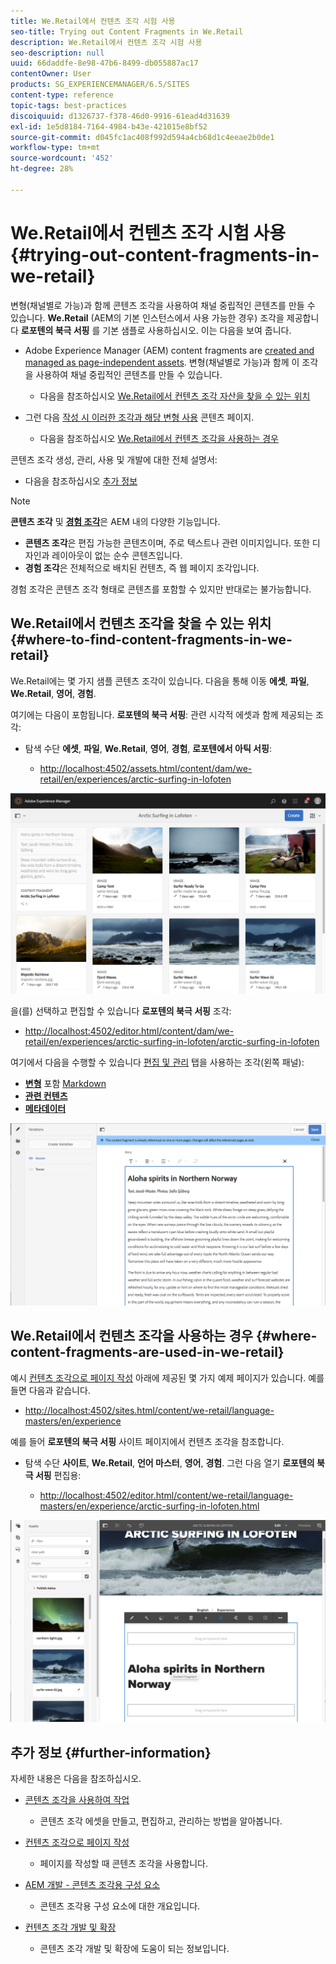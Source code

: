 ```yaml
---
title: We.Retail에서 컨텐츠 조각 시험 사용
seo-title: Trying out Content Fragments in We.Retail
description: We.Retail에서 컨텐츠 조각 시험 사용
seo-description: null
uuid: 66daddfe-8e98-47b6-8499-db055887ac17
contentOwner: User
products: SG_EXPERIENCEMANAGER/6.5/SITES
content-type: reference
topic-tags: best-practices
discoiquuid: d1326737-f378-46d0-9916-61ead4d31639
exl-id: 1e5d8184-7164-4984-b43e-421015e8bf52
source-git-commit: d045fc1ac408f992d594a4cb68d1c4eeae2b0de1
workflow-type: tm+mt
source-wordcount: '452'
ht-degree: 28%

---
```


# We.Retail에서 컨텐츠 조각 시험 사용{#trying-out-content-fragments-in-we-retail}

변형(채널별로 가능)과 함께 콘텐츠 조각을 사용하여 채널 중립적인 콘텐츠를 만들 수 있습니다. **We.Retail** (AEM의 기본 인스턴스에서 사용 가능한 경우) 조각을 제공합니다 **로포텐의 북극 서핑** 를 기본 샘플로 사용하십시오. 이는 다음을 보여 줍니다.

* Adobe Experience Manager (AEM) content fragments are [created and managed as page-independent assets](/help/assets/content-fragments/content-fragments.md). 변형(채널별로 가능)과 함께 이 조각을 사용하여 채널 중립적인 콘텐츠를 만들 수 있습니다.

   * 다음을 참조하십시오 [We.Retail에서 컨텐츠 조각 자산을 찾을 수 있는 위치](#where-to-find-content-fragments-in-we-retail)

* 그런 다음 [작성 시 이러한 조각과 해당 변형 사용](/help/sites-authoring/content-fragments.md) 콘텐츠 페이지.

   * 다음을 참조하십시오 [We.Retail에서 컨텐츠 조각을 사용하는 경우](#where-content-fragments-are-used-in-we-retail)

콘텐츠 조각 생성, 관리, 사용 및 개발에 대한 전체 설명서:

* 다음을 참조하십시오 [추가 정보](#further-information)

>[!NOTE]
>
>**콘텐츠 조각** 및 **[경험 조각](/help/sites-authoring/experience-fragments.md)**&#x200B;은 AEM 내의 다양한 기능입니다.
>
>* **콘텐츠 조각**&#x200B;은 편집 가능한 콘텐츠이며, 주로 텍스트나 관련 이미지입니다. 또한 디자인과 레이아웃이 없는 순수 콘텐츠입니다.
>* **경험 조각**&#x200B;은 전체적으로 배치된 컨텐츠, 즉 웹 페이지 조각입니다.
>
>경험 조각은 콘텐츠 조각 형태로 콘텐츠를 포함할 수 있지만 반대로는 불가능합니다.

## We.Retail에서 컨텐츠 조각을 찾을 수 있는 위치 {#where-to-find-content-fragments-in-we-retail}

We.Retail에는 몇 가지 샘플 콘텐츠 조각이 있습니다. 다음을 통해 이동 **에셋**, **파일**, **We.Retail**, **영어**, **경험**.

여기에는 다음이 포함됩니다. **로포텐의 북극 서핑**: 관련 시각적 에셋과 함께 제공되는 조각:

* 탐색 수단 **에셋**, **파일**, **We.Retail**, **영어**, **경험**, **로포텐에서 아틱 서핑**:

   * [http://localhost:4502/assets.html/content/dam/we-retail/en/experiences/arctic-surfing-in-lofoten](http://localhost:4502/assets.html/content/dam/we-retail/en/experiences/arctic-surfing-in-lofoten)

![cf-44](assets/cf-44.png)

을(를) 선택하고 편집할 수 있습니다 **로포텐의 북극 서핑** 조각:

* [http://localhost:4502/editor.html/content/dam/we-retail/en/experiences/arctic-surfing-in-lofoten/arctic-surfing-in-lofoten](http://localhost:4502/editor.html/content/dam/we-retail/en/experiences/arctic-surfing-in-lofoten/arctic-surfing-in-lofoten)

여기에서 다음을 수행할 수 있습니다 [편집 및 관리](/help/assets/content-fragments/content-fragments.md) 탭을 사용하는 조각(왼쪽 패널):

<!--![cf-45-aa](do-not-localize/cf-45-aa.png) ![cf-45-a](do-not-localize/cf-45-a.png) ASSET does not exist-->

* **[변형](/help/assets/content-fragments/content-fragments-variations.md)** 포함 [Markdown](/help/assets/content-fragments/content-fragments-markdown.md)
* **[관련 컨텐츠](/help/assets/content-fragments/content-fragments-assoc-content.md)**
* **[메타데이터](/help/assets/content-fragments/content-fragments-metadata.md)**

![cf-46](assets/cf-46.png)

## We.Retail에서 컨텐츠 조각을 사용하는 경우 {#where-content-fragments-are-used-in-we-retail}

예시 [컨텐츠 조각으로 페이지 작성](/help/sites-authoring/content-fragments.md) 아래에 제공된 몇 가지 예제 페이지가 있습니다. 예를 들면 다음과 같습니다.

* [http://localhost:4502/sites.html/content/we-retail/language-masters/en/experience](http://localhost:4502/sites.html/content/we-retail/language-masters/en/experience)

예를 들어 **로포텐의 북극 서핑** 사이트 페이지에서 컨텐츠 조각을 참조합니다.

* 탐색 수단 **사이트**, **We.Retail**, **언어 마스터**, **영어**, **경험**. 그런 다음 열기 **로포텐의 북극 서핑** 편집용:

   * [http://localhost:4502/editor.html/content/we-retail/language-masters/en/experience/arctic-surfing-in-lofoten.html](http://localhost:4502/editor.html/content/we-retail/language-masters/en/experience/arctic-surfing-in-lofoten.html)

![cf-53](assets/cf-53.png)

## 추가 정보 {#further-information}

자세한 내용은 다음을 참조하십시오.

* [콘텐츠 조각을 사용하여 작업](/help/assets/content-fragments/content-fragments.md)

   * 콘텐츠 조각 에셋을 만들고, 편집하고, 관리하는 방법을 알아봅니다.

* [컨텐츠 조각으로 페이지 작성](/help/sites-authoring/content-fragments.md)

   * 페이지를 작성할 때 콘텐츠 조각을 사용합니다.

* [AEM 개발 - 콘텐츠 조각용 구성 요소](/help/sites-developing/components-content-fragments.md)

   * 콘텐츠 조각용 구성 요소에 대한 개요입니다.

* [컨텐츠 조각 개발 및 확장](/help/sites-developing/customizing-content-fragments.md)

   * 콘텐츠 조각 개발 및 확장에 도움이 되는 정보입니다.
